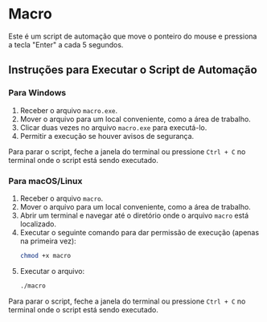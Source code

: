 # Macro

Este é um script de automação que move o ponteiro do mouse e pressiona a tecla "Enter" a cada 5 segundos.

## Instruções para Executar o Script de Automação

### Para Windows

1. Receber o arquivo `macro.exe`.
2. Mover o arquivo para um local conveniente, como a área de trabalho.
3. Clicar duas vezes no arquivo `macro.exe` para executá-lo.
4. Permitir a execução se houver avisos de segurança.

Para parar o script, feche a janela do terminal ou pressione `Ctrl + C` no terminal onde o script está sendo executado.

### Para macOS/Linux

1. Receber o arquivo `macro`.
2. Mover o arquivo para um local conveniente, como a área de trabalho.
3. Abrir um terminal e navegar até o diretório onde o arquivo `macro` está localizado.
4. Executar o seguinte comando para dar permissão de execução (apenas na primeira vez):
    ```sh
    chmod +x macro
    ```
5. Executar o arquivo:
    ```sh
    ./macro
    ```

Para parar o script, feche a janela do terminal ou pressione `Ctrl + C` no terminal onde o script está sendo executado.

